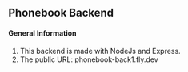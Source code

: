 ## Phonebook Backend

#### General Information

1. This backend is made with NodeJs and Express.
2. The public URL: phonebook-back1.fly.dev

